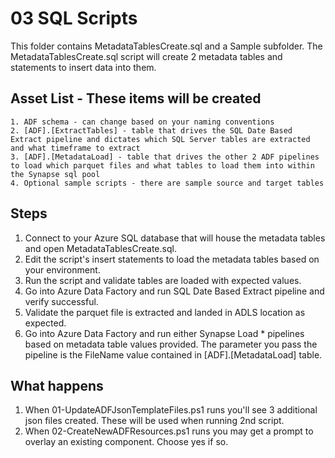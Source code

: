 
# 03 SQL Scripts
This folder contains MetadataTablesCreate.sql and a Sample subfolder.  The MetadataTablesCreate.sql script will create 2 metadata tables and statements to insert data into them.  

## Asset List - These items will be created 
	1. ADF schema - can change based on your naming conventions
	2. [ADF].[ExtractTables] - table that drives the SQL Date Based Extract pipeline and dictates which SQL Server tables are extracted and what timeframe to extract
	3. [ADF].[MetadataLoad] - table that drives the other 2 ADF pipelines to load which parquet files and what tables to load them into within the Synapse sql pool 
  	4. Optional sample scripts - there are sample source and target tables 

	
## Steps 
  1. Connect to your Azure SQL database that will house the metadata tables and open MetadataTablesCreate.sql.  
  2. Edit the script's insert statements to load the metadata tables based on your environment. 
  3. Run the script and validate tables are loaded with expected values. 
  4. Go into Azure Data Factory and run SQL Date Based Extract pipeline and verify successful. 
  5. Validate the parquet file is extracted and landed in ADLS location as expected. 
  6. Go into Azure Data Factory and run either Synapse Load * pipelines based on metadata table values provided.  The parameter you pass the pipeline is the FileName value contained in [ADF].[MetadataLoad] table.  
  
## What happens 
  1. When 01-UpdateADFJsonTemplateFiles.ps1 runs you'll see 3 additional json files created.  These will be used when running 2nd script.  
  2. When 02-CreateNewADFResources.ps1 runs you may get a prompt to overlay an existing component.  Choose yes if so.  
  
  
